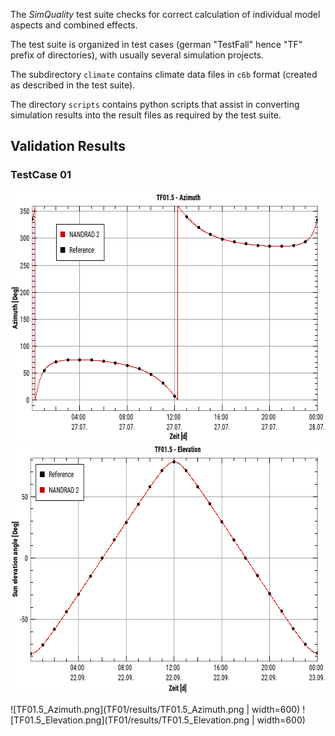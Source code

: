 The *SimQuality* test suite checks for correct calculation of individual 
model aspects and combined effects.

The test suite is organized in test cases (german "TestFall" hence "TF" prefix of directories),
with usually several simulation projects.

The subdirectory `climate` contains climate data files in `c6b` format (created as 
described in the test suite).

The directory `scripts` contains python scripts that assist in converting simulation results
into the result files as required by the test suite.


## Validation Results

### TestCase 01

<img src="TF01/results/TF01.5_Azimuth.png" width="600" height="400" /><img src="TF01/results/TF01.5_Elevation.png" width="600" height="400" />

![TF01.5_Azimuth.png](TF01/results/TF01.5_Azimuth.png | width=600)
![TF01.5_Elevation.png](TF01/results/TF01.5_Elevation.png | width=600)
